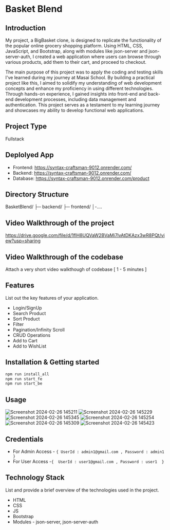 # Basket Blend

## Introduction
My project, a BigBasket clone, is designed to replicate the functionality of the popular online grocery shopping platform. Using HTML, CSS, JavaScript, and Bootstrap, along with modules like json-server and json-server-auth, I created a web application where users can browse through various products, add them to their cart, and proceed to checkout.

The main purpose of this project was to apply the coding and testing skills I've learned during my journey at Masai School. By building a practical project like this, I aimed to solidify my understanding of web development concepts and enhance my proficiency in using different technologies. Through hands-on experience, I gained insights into front-end and back-end development processes, including data management and authentication. This project serves as a testament to my learning journey and showcases my ability to develop functional web applications.

## Project Type
Fullstack

## Deplolyed App
- Frontend: https://syntax-craftsman-9012.onrender.com/
- Backend: https://syntax-craftsman-9012.onrender.com/
- Database: https://syntax-craftsman-9012.onrender.com/product

## Directory Structure
BasketBlend/
├─ backend/
├─ frontend/
│-....

## Video Walkthrough of the project
https://drive.google.com/file/d/1flH8UQVaW2BVaMi7lvAtDKAzx3wR8PQt/view?usp=sharing

## Video Walkthrough of the codebase
Attach a very short video walkthough of codebase [ 1 - 5 minutes ]

## Features
List out the key features of your application.

- Login/SignUp
- Search Product
- Sort Product
- Filter 
- Pagination/Infinity Scroll
- CRUD Operations
- Add to Cart
- Add to WishList

## Installation & Getting started

```bash
npm run install_all
npm run start_fe
npm run start_be
```

## Usage
![Screenshot 2024-02-26 145211](https://github.com/SatyajeetKumarRao/syntax-craftsman-9012/assets/67307315/3027f97e-b537-4c17-b224-c7feca16d2ab)
![Screenshot 2024-02-26 145229](https://github.com/SatyajeetKumarRao/syntax-craftsman-9012/assets/67307315/7c215813-4d6f-449a-9d7b-14d20a272483)
![Screenshot 2024-02-26 145345](https://github.com/SatyajeetKumarRao/syntax-craftsman-9012/assets/67307315/fa59bc58-cc1d-4cf5-ac80-0cc57c91ee09)
![Screenshot 2024-02-26 145254](https://github.com/SatyajeetKumarRao/syntax-craftsman-9012/assets/67307315/a358592b-cf14-401b-babe-67e6c0749fe0)
![Screenshot 2024-02-26 145309](https://github.com/SatyajeetKumarRao/syntax-craftsman-9012/assets/67307315/8110601c-74d4-4767-91bc-04a81bc058ac)
![Screenshot 2024-02-26 145423](https://github.com/SatyajeetKumarRao/syntax-craftsman-9012/assets/67307315/57a1b50a-0dbb-41ac-8ac9-65244d4024e4)




## Credentials
- For Admin Access - ``{ UserId : admin1@gmail.com , Password : admin1 }``
- For User Access -``{  UserId : user1@gmail.com , Password : user1  }``


## Technology Stack
List and provide a brief overview of the technologies used in the project.

- HTML
- CSS
- JS
- Bootstrap
- Modules - json-server, json-server-auth


